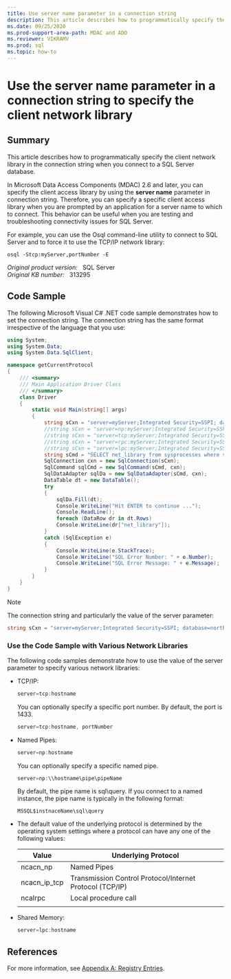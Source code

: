 ```yaml
---
title: Use server name parameter in a connection string
description: This article describes how to programmatically specify the client network library in the connection string when you connect to a SQL Server database.
ms.date: 09/25/2020
ms.prod-support-area-path: MDAC and ADO
ms.reviewer: VIKRAMV
ms.prod: sql
ms.topic: how-to
---
```

# Use the server name parameter in a connection string to specify the client network library

## Summary

This article describes how to programmatically specify the client network library in the connection string when you connect to a SQL Server database.

In Microsoft Data Access Components (MDAC) 2.6 and later, you can specify the client access library by using the **server name** parameter in connection string. Therefore, you can specify a specific client access library when you are prompted by an application for a server name to which to connect. This behavior can be useful when you are testing and troubleshooting connectivity issues for SQL Server.

For example, you can use the Osql command-line utility to connect to SQL Server and to force it to use the TCP/IP network library:

```console
osql -Stcp:myServer,portNumber -E
```

_Original product version:_ &nbsp; SQL Server  
_Original KB number:_ &nbsp; 313295

## Code Sample

The following Microsoft Visual C# .NET code sample demonstrates how to set the connection string. The connection string has the same format irrespective of the language that you use:

```csharp
using System;
using System.Data;
using System.Data.SqlClient;

namespace getCurrentProtocol
{
    /// <summary>
    /// Main Application Driver Class
    /// </summary>
    class Driver
    {
        static void Main(string[] args)
        {
            string sCxn = "server=myServer;Integrated Security=SSPI; database=master";
            //string sCxn = "server=np:myServer;Integrated Security=SSPI; database=master";
            //string sCxn = "server=tcp:myServer;Integrated Security=SSPI; database=master";
            //string sCxn = "server=rpc:myServer;Integrated Security=SSPI; database=master";
            //string sCxn = "server=lpc:myServer;Integrated Security=SSPI; database=master";
            string sCmd = "SELECT net_library from sysprocesses where spid=@@spid";
            SqlConnection cxn = new SqlConnection(sCxn);
            SqlCommand sqlCmd = new SqlCommand(sCmd, cxn);
            SqlDataAdapter sqlDa = new SqlDataAdapter(sCmd, cxn);
            DataTable dt = new DataTable();
            try 
            {
                sqlDa.Fill(dt);
                Console.WriteLine("Hit ENTER to continue ...");
                Console.ReadLine();
                foreach (DataRow dr in dt.Rows)
                Console.WriteLine(dr["net_library"]);
            } 
            catch (SqlException e)
            {
                Console.WriteLine(e.StackTrace);
                Console.WriteLine("SQL Error Number: " + e.Number);
                Console.WriteLine("SQL Error Message: " + e.Message);
            }
        }
    }
}
```

> [!NOTE]
> The connection string and particularly the value of the server parameter:

```csharp
string sCxn = "server=myServer;Integrated Security=SSPI; database=northwind"
```

### Use the Code Sample with Various Network Libraries

The following code samples demonstrate how to use the value of the server parameter to specify various network libraries:

- TCP/IP:

    ```csharp
    server=tcp:hostname
    ```
  
    You can optionally specify a specific port number. By default, the port is 1433.
  
    ```csharp
    server=tcp:hostname, portNumber
    ```

- Named Pipes:

    ```csharp
    server=np:hostname
    ```
  
    You can optionally specify a specific named pipe.
  
    ```csharp
    server=np:\\hostname\pipe\pipeName
    ```
  
    By default, the pipe name is sql\query. If you connect to a named instance, the pipe name is typically in the following format:
  
    `MSSQL$instnaceName\sql\query`

- The default value of the underlying protocol is determined by the operating system settings where a protocol can have any one of the following values:

    |Value|Underlying Protocol|
    |---|---|
    |ncacn_np|Named Pipes|
    |ncacn_ip_tcp|Transmission Control Protocol/Internet Protocol (TCP/IP)|
    |ncalrpc|Local procedure call|
    |||

- Shared Memory:

    ```csharp
    server=lpc:hostname
    ```

## References

For more information, see [Appendix A: Registry Entries](/previous-versions/aa470051(v=msdn.10)).
